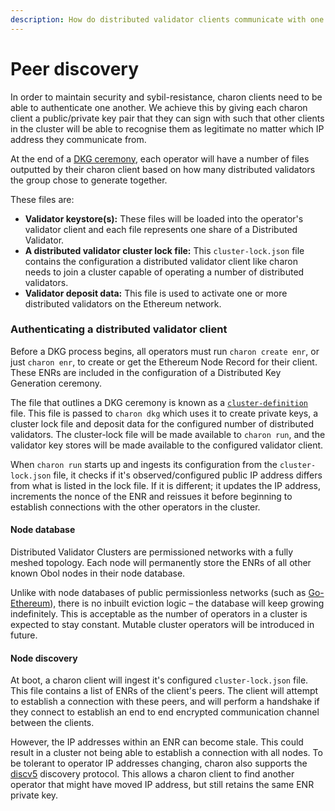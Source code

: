 ```yaml
---
description: How do distributed validator clients communicate with one another securely?
---
```


# Peer discovery

In order to maintain security and sybil-resistance, charon clients need to be able to authenticate one another. We achieve this by giving each charon client a public/private key pair that they can sign with such that other clients in the cluster will be able to recognise them as legitimate no matter which IP address they communicate from.

At the end of a [DKG ceremony](./02_validator-creation.md#stages-of-creating-a-distributed-validator), each operator will have a number of files outputted by their charon client based on how many distributed validators the group chose to generate together.

These files are:

- **Validator keystore(s):** These files will be loaded into the operator's validator client and each file represents one share of a Distributed Validator.
- **A distributed validator cluster lock file:** This `cluster-lock.json` file contains the configuration a distributed validator client like charon needs to join a cluster capable of operating a number of distributed validators.
- **Validator deposit data:** This file is used to activate one or more distributed validators on the Ethereum network. 

### Authenticating a distributed validator client

Before a DKG process begins, all operators must run `charon create enr`, or just `charon enr`, to create or get the Ethereum Node Record for their client. These ENRs are included in the configuration of a Distributed Key Generation ceremony. 

The file that outlines a DKG ceremony is known as a [`cluster-definition`](./08_distributed-validator-cluster-manifest.md) file. This file is passed to `charon dkg` which uses it to create private keys, a cluster lock file and deposit data for the configured number of distributed validators. The cluster-lock file will be made available to `charon run`, and the validator key stores will be made available to the configured validator client. 

When `charon run` starts up and ingests its configuration from the `cluster-lock.json` file, it checks if it's observed/configured public IP address differs from what is listed in the lock file. If it is different; it updates the IP address, increments the nonce of the ENR and reissues it before beginning to establish connections with the other operators in the cluster.

#### Node database

Distributed Validator Clusters are permissioned networks with a fully meshed topology. Each node will permanently store the ENRs of all other known Obol nodes in their node database.

Unlike with node databases of public permissionless networks (such as [Go-Ethereum](https://pkg.go.dev/github.com/ethereum/go-ethereum@v1.10.13/p2p/enode#DB)), there is no inbuilt eviction logic – the database will keep growing indefinitely. This is acceptable as the number of operators in a cluster is expected to stay constant. Mutable cluster operators will be introduced in future. 

#### Node discovery

At boot, a charon client will ingest it's configured `cluster-lock.json` file. This file contains a list of ENRs of the client's peers. The client will attempt to establish a connection with these peers, and will perform a handshake if they connect to establish an end to end encrypted communication channel between the clients. 

However, the IP addresses within an ENR can become stale. This could result in a cluster not being able to establish a connection with all nodes. To be tolerant to operator IP addresses changing, charon also supports the [discv5](https://github.com/ethereum/devp2p/blob/master/discv5/discv5.md) discovery protocol. This allows a charon client to find another operator that might have moved IP address, but still retains the same ENR private key.


